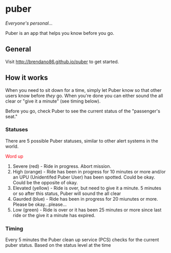 # puber
*Everyone's personal...*

Puber is an app that helps you know before you go.  


## General

Visit http://brendano86.github.io/puber to get started.

## How it works

When you need to sit down for a time, simply let Puber know so that other users know before *they* go.  When you're done you can either sound the all clear or "give it a minute" (see timing below).

Before you go, check Puber to see the current status of the "passenger's seat."

### Statuses

There are 5 possible Puber statuses, similar to other alert systems in the world.

<span style="color:#ff000fff;">Word up</span>

1. Severe (red) - Ride in progress.  Abort mission.
2. High (orange) - Ride has been in progress for 10 minutes or more and/or an UPU (Unidentifed Puber User) has been spotted.  Could be okay.  Could be the opposite of okay.
3. Elevated (yellow) - Ride is over, but need to give it a minute.  5 minutes or so after this status, Puber will sound the all clear
4. Gaurded (blue) - Ride has been in progress for 20 miunutes or more.  Please be okay...please...
5. Low (green) - Ride is over or it has been 25 minutes or more since last ride or the give it a minute has expired.

### Timing

Every 5 minutes the Puber clean up service (PCS) checks for the current puber status.  Based on the status level at the time
